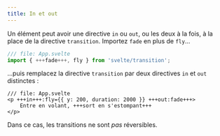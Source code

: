 ```yaml
---
title: In et out
---
```


Un élément peut avoir une directive `in` ou `out`, ou les deux à la fois, à la place de la directive `transition`. Importez `fade` en plus de `fly`...

```js
/// file: App.svelte
import { +++fade+++, fly } from 'svelte/transition';
```

...puis remplacez la directive `transition` par deux directives `in` et `out` distinctes :

```svelte
/// file: App.svelte
<p +++in+++:fly={{ y: 200, duration: 2000 }} +++out:fade+++>
	Entre en volant, +++sort en s'estompant+++
</p>
```

Dans ce cas, les transitions ne sont _pas_ réversibles.
